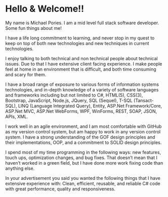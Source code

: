 # Hello & Welcome!!  
My name is Michael Pories. I am a mid level full stack software developer.
Some fun things about me!

I have a life long commitment to learning, and never stop in my quest to keep on top of both new technologies and new techniques in current technologies.

I enjoy talking to both technical and non technical people about technical issues. Due to that I have extensive client facing experience. I make people feel at home in an environment that is difficult, and both time consuming and scary for them. 

I have a broad range of exposure to various forms of information systems technologies, and in-depth knowledge of a variety of software languages and frameworks including but not limited to C#, HTML(5), CSS(3), Bootstrap, JavaScript, Node.js, JQuery, SQL (Sequel), T-SQL (Tansact-SQL), LINQ (Language Integrated Query), Entity, ASP.Net Framework/Core, ASP.Net MVC, ASP.Net WebForms, WPF, WinForms, REST, SOAP, JSON, APIs, XML. 

I work well in an agile environment, and I am most comfortable with GitHub as my version control system, but am happy to work in any version control system. I have a strong understanding of the GOF design principles and their implementations, OOP, and a commitment to SOLID design principles.

I spend most of my time programming in the following ways: new features, touch ups, optimization changes, and bug fixes.  That doesn’t mean that I haven’t worked in a green field, but I have done more work fixing code than anything else.

In your advertisement you said you wanted the following things that I have extensive experience with: Clean, efficient, reusable, and reliable C# code with great performance, quality and responsiveness. 
     
